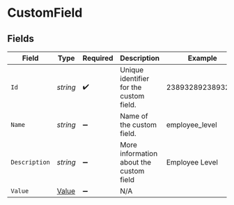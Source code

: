 # CustomField


## Fields

| Field                                     | Type                                      | Required                                  | Description                               | Example                                   |
| ----------------------------------------- | ----------------------------------------- | ----------------------------------------- | ----------------------------------------- | ----------------------------------------- |
| `Id`                                      | *string*                                  | :heavy_check_mark:                        | Unique identifier for the custom field.   | 2389328923893298                          |
| `Name`                                    | *string*                                  | :heavy_minus_sign:                        | Name of the custom field.                 | employee_level                            |
| `Description`                             | *string*                                  | :heavy_minus_sign:                        | More information about the custom field   | Employee Level                            |
| `Value`                                   | [Value](../../Models/Components/Value.md) | :heavy_minus_sign:                        | N/A                                       |                                           |